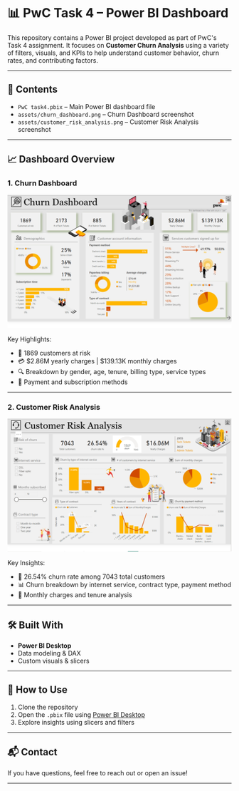 # 📊 PwC Task 4 – Power BI Dashboard

This repository contains a Power BI project developed as part of PwC's Task 4 assignment. It focuses on **Customer Churn Analysis** using a variety of filters, visuals, and KPIs to help understand customer behavior, churn rates, and contributing factors.

---

## 📂 Contents

- `PwC task4.pbix` – Main Power BI dashboard file
- `assets/churn_dashboard.png` – Churn Dashboard screenshot
- `assets/customer_risk_analysis.png` – Customer Risk Analysis screenshot

---

## 📈 Dashboard Overview

### 1. Churn Dashboard

[![Churn Dashboard](assets/churn_dashboard.png)](assets/churn_dashboard.png)

Key Highlights:
- 📌 1869 customers at risk
- 💳 $2.86M yearly charges | $139.13K monthly charges
- 🔍 Breakdown by gender, age, tenure, billing type, service types
- 📡 Payment and subscription methods

---

### 2. Customer Risk Analysis

[![Customer Risk Analysis](assets/customer_risk_analysis.png)](assets/customer_risk_analysis.png)

Key Insights:
- 🧮 26.54% churn rate among 7043 total customers
- 📊 Churn breakdown by internet service, contract type, payment method
- 📅 Monthly charges and tenure analysis

---

## 🛠 Built With

- **Power BI Desktop**
- Data modeling & DAX
- Custom visuals & slicers

---

## 📌 How to Use

1. Clone the repository
2. Open the `.pbix` file using [Power BI Desktop](https://powerbi.microsoft.com/)
3. Explore insights using slicers and filters

---

## 📬 Contact

If you have questions, feel free to reach out or open an issue!

---

